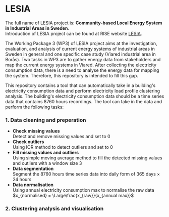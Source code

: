# LESIA  

The full name of LESIA project is: **Community-based Local Energy System in Industrial Areas in Sweden**.  
Introduction of LESIA project can be found at RISE website [LESIA](https://www.ri.se/en/what-we-do/projects/community-based-local-energy-system-in-industrial-areas-in-sweden).

The Working Package 3 (WP3) of LESIA project aims at the investigation, evaluation, and analysis of current energy systems of industrial areas in Sweden in general and one specific case study (Viared industrial area in Borås). Two tasks in WP3 are to gather energy data from stakeholders and map the current energy systems in Viared. After collecting the electricity consumption data, there is a need to analyse the energy data for mapping the system. Therefore, this repository is intended to fill this gap.  

This repository contains a tool that can automatically take in a building's electricity consumption data and perform electricity load profile clustering analysis.
The building's electricity consumption data should be a time series data that contains 8760 hours recordings.
The tool can take in the data and perform the following tasks:
### 1. Data cleaning and preperation
* **Check missing values**  
  Detect and remove missing values and set to 0
* **Check outliers**  
  Using IOR method to detect outliers and set to 0
* **Fill missing values and outliers**  
  Using simple moving average method to fill the detected missing values and outliers with a window size 3
* **Data segmentation**  
  Segment the 8760 hours time series data into daily form of 365 days $\times$ 24 hours
* **Data normalisation**  
  Using annual electricity consumption max to normalise the raw data  
  $x_{normalised} = \Large\frac{x_{raw}}{x_{annual max}}$

### 2. Clustering analysis and visualisation

